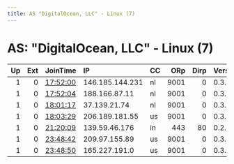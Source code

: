 ```yaml
---
title: AS "DigitalOcean, LLC" - Linux (7)
---
```


# AS: "DigitalOcean, LLC" - Linux (7)

|   Up |   Ext | JoinTime                                                                                            | IP              | CC   |   ORp |   Dirp | Version   | Contact   | Nickname   |   eFamMembers |
|-----:|------:|:----------------------------------------------------------------------------------------------------|:----------------|:-----|------:|-------:|:----------|:----------|:-----------|--------------:|
|    1 |     0 | [17:52:00](https://metrics.torproject.org/rs.html#details/14400A5BD0B92A02E14A6DD88F9C2059AA381D8E) | 146.185.144.231 | nl   |  9001 |      0 | 0.3.3.9   | None      | Unnamed    |             1 |
|    1 |     0 | [17:52:04](https://metrics.torproject.org/rs.html#details/7F2E4EDFFFF9770AF0C54610EBA6E46EA983DD30) | 188.166.87.11   | nl   |  9001 |      0 | 0.3.3.9   | None      | Unnamed    |             1 |
|    1 |     0 | [18:01:17](https://metrics.torproject.org/rs.html#details/41CD4056A96C427C8B22BB8D57314A96EDE78327) | 37.139.21.74    | nl   |  9001 |      0 | 0.3.3.9   | None      | Unnamed    |             1 |
|    1 |     0 | [18:03:29](https://metrics.torproject.org/rs.html#details/0229316AD1574548C7611B36F76D7C8B7E5FC98B) | 206.189.181.55  | us   |  9001 |      0 | 0.3.3.9   | None      | Unnamed    |             1 |
|    1 |     0 | [21:20:09](https://metrics.torproject.org/rs.html#details/856FF332D8C9B3055D1AEBE99330CC079432A18B) | 139.59.46.176   | in   |   443 |     80 | 0.2.9.13  | None      | saltyorder |             1 |
|    1 |     0 | [23:48:42](https://metrics.torproject.org/rs.html#details/77B02F3B4465DEEAB3C9917D9CFD591F3D3C985D) | 209.97.155.89   | us   |  9001 |      0 | 0.3.3.9   | None      | Unnamed    |             1 |
|    1 |     0 | [23:48:50](https://metrics.torproject.org/rs.html#details/B945367A53D2F641D46FD07876019CDE118F5813) | 165.227.191.0   | us   |  9001 |      0 | 0.3.3.9   | None      | Unnamed    |             1 |
